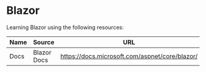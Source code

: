 # Blazor

Learning Blazor using the following resources:

| Name | Source  | URL |
| --- | --- | --- |
| Docs | Blazor Docs | https://docs.microsoft.com/aspnet/core/blazor/ |
